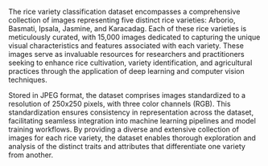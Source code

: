 The rice variety classification dataset encompasses a comprehensive collection of images representing five distinct rice varieties: Arborio, Basmati, Ipsala, Jasmine, and Karacadag. Each of these rice varieties is meticulously curated, with 15,000 images dedicated to capturing the unique visual characteristics and features associated with each variety. These images serve as invaluable resources for researchers and practitioners seeking to enhance rice cultivation, variety identification, and agricultural practices through the application of deep learning and computer vision techniques.

Stored in JPEG format, the dataset comprises images standardized to a resolution of 250x250 pixels, with three color channels (RGB). This standardization ensures consistency in representation across the dataset, facilitating seamless integration into machine learning pipelines and model training workflows. By providing a diverse and extensive collection of images for each rice variety, the dataset enables thorough exploration and analysis of the distinct traits and attributes that differentiate one variety from another.
